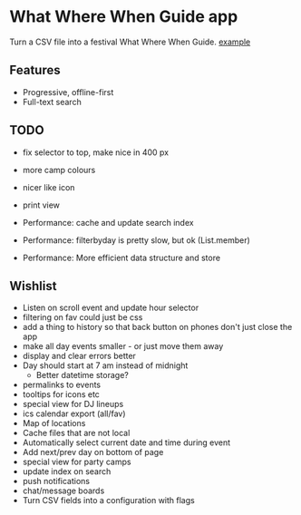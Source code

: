 # What Where When Guide app

Turn a CSV file into a festival What Where When Guide. [example](https://guide.theborderland.se)

## Features
* Progressive, offline-first
* Full-text search

## TODO

* fix selector to top, make nice in 400 px
* more camp colours
* nicer like icon

* print view

* Performance: cache and update search index
* Performance: filterbyday is pretty slow, but ok (List.member)
* Performance: More efficient data structure and store

## Wishlist

* Listen on scroll event and update hour selector 
* filtering on fav could just be css
* add a thing to history so that back button on phones don't just close the app
* make all day events smaller - or just move them away
* display and clear errors better
* Day should start at 7 am instead of midnight
  * Better datetime storage?
* permalinks to events
* tooltips for icons etc
* special view for DJ lineups
* ics calendar export (all/fav)
* Map of locations
* Cache files that are not local
* Automatically select current date and time during event
* Add next/prev day on bottom of page
* special view for party camps
* update index on search
* push notifications
* chat/message boards
* Turn CSV fields into a configuration with flags

